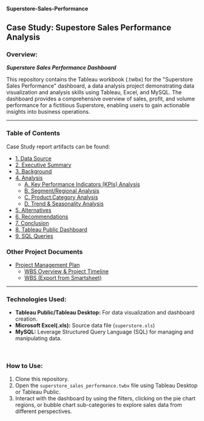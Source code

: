 #### Superstore-Sales-Performance

<h2>Case Study: Supestore Sales Performance Analysis</h2>

<h3>Overview:</h3>

<b><i>Superstore Sales Performance Dashboard</b></i>

This repository contains the Tableau workbook (.twbx) for the "Superstore Sales Performance" dashboard, a data analysis project demonstrating data visualization and analysis skills using Tableau, Excel, and MySQL. The dashboard provides a comprehensive overview of sales, profit, and volume performance for a fictitious Superstore, enabling users to gain actionable insights into business operations.

---

<h3>Table of Contents</h3>

Case Study report artifacts can be found:

- [1. Data Source](https://github.com/LashawnFofung/Superstore-Sales-Performance-Dashboard/blob/main/Case%20Study/Data_Source.md)
- [2. Executive Summary](https://github.com/LashawnFofung/Superstore-Sales-Performance-Dashboard/blob/main/Case%20Study/Executive%20Summary.md)
- [3. Background](https://github.com/LashawnFofung/Superstore-Sales-Performance-Dashboard/blob/main/Case%20Study/Background.md)
- [4. Analysis](https://github.com/LashawnFofung/Superstore-Sales-Performance-Dashboard/blob/main/Case%20Study/Analysis.md)
  -  [A. Key Performance Indicators (KPIs) Analysis]()
  -  [B. Segment/Regional Analysis]()
  -  [C. Product.Category Analysis]()
  -  [D. Trend & Seasonality Analysis]()
- [5. Alternatives](https://github.com/LashawnFofung/Superstore-Sales-Performance-Dashboard/blob/main/Case%20Study/Alternatives.md)
- [6. Recommendations](https://github.com/LashawnFofung/Superstore-Sales-Performance-Dashboard/blob/main/Case%20Study/Recommendations.md)
- [7. Conclusion](https://github.com/LashawnFofung/Superstore-Sales-Performance-Dashboard/blob/main/Case%20Study/Conclusion.md)
- [8. Tableau Public Dashboard](https://public.tableau.com/views/superstore_sales_performance/SalesDashboard2?:language=en-US&:sid=&:redirect=auth&:display_count=n&:origin=viz_share_link)
- [9. SQL Queries]()

<h3>Other Project Documents</h3>

- [Project Management Plan](https://github.com/LashawnFofung/Superstore-Sales-Performance/blob/main/Project%20Management/Plan/Project%20Management%20Plan.md)
  - [WBS Overview & Project Timeline](https://youtu.be/t5fny7NXkSs)
  - [WBS (Export from Smartsheet)](https://github.com/LashawnFofung/Superstore-Sales-Performance/blob/main/Project%20Management/WBS/Superstore_Sale_Performance_Dashboard_WBS.xlsx)

---

<h3>Technologies Used:</h3>

- <b>Tableau Public/Tableau Desktop:</b> For data visualization and dashboard creation.
- <b>Microsoft Excel(.xls):</b> Source data file (`superstore.xls`)
- <b>MySQL:</b> Leverage Structured Query Language (SQL) for managing and manipulating data.

<br>

<h3>How to Use:</h3>

  1. Clone this repository. 
  1. Open the `superstore_sales_performance.twbx` file using Tableau Desktop or Tableau Public. 
  1. Interact with the dashboard by using the filters, clicking on the pie chart regions, or bubble chart sub-categories to explore sales data from different perspectives.

